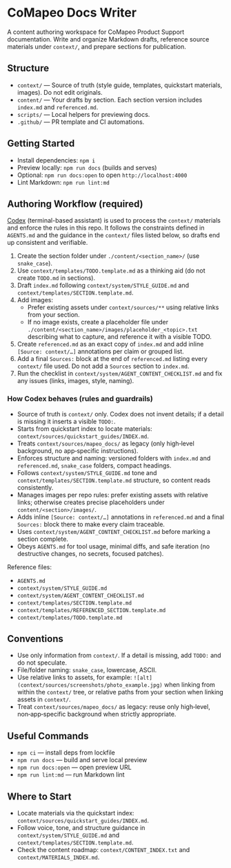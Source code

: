 # CoMapeo Docs Writer

A content authoring workspace for CoMapeo Product Support documentation. Write and organize Markdown drafts, reference source materials under `context/`, and prepare sections for publication.

## Structure

- `context/` — Source of truth (style guide, templates, quickstart materials, images). Do not edit originals.
- `content/` — Your drafts by section. Each section version includes `index.md` and `referenced.md`.
- `scripts/` — Local helpers for previewing docs.
- `.github/` — PR template and CI automations.

## Getting Started

- Install dependencies: `npm i`
- Preview locally: `npm run docs` (builds and serves)
- Optional: `npm run docs:open` to open `http://localhost:4000`
- Lint Markdown: `npm run lint:md`

## Authoring Workflow (required)

[Codex](https://github.com/openai/codex) (terminal-based assistant) is used to process the `context/` materials and enforce the rules in this repo. It follows the constraints defined in `AGENTS.md` and the guidance in the `context/` files listed below, so drafts end up consistent and verifiable.

1) Create the section folder under `./content/<section_name>/` (use `snake_case`).
2) Use `context/templates/TODO.template.md` as a thinking aid (do not create `TODO.md` in sections).
3) Draft `index.md` following `context/system/STYLE_GUIDE.md` and `context/templates/SECTION.template.md`.
4) Add images:
   - Prefer existing assets under `context/sources/**` using relative links from your section.
   - If no image exists, create a placeholder file under `./content/<section_name>/images/placeholder_<topic>.txt` describing what to capture, and reference it with a visible TODO.
5) Create `referenced.md` as an exact copy of `index.md` and add inline `[Source: context/…]` annotations per claim or grouped list.
6) Add a final `Sources:` block at the end of `referenced.md` listing every `context/` file used. Do not add a `Sources` section to `index.md`.
7) Run the checklist in `context/system/AGENT_CONTENT_CHECKLIST.md` and fix any issues (links, images, style, naming).

### How Codex behaves (rules and guardrails)

- Source of truth is `context/` only. Codex does not invent details; if a detail is missing it inserts a visible `TODO:`.
- Starts from quickstart index to locate materials: `context/sources/quickstart_guides/INDEX.md`.
- Treats `context/sources/mapeo_docs/` as legacy (only high‑level background, no app‑specific instructions).
- Enforces structure and naming: versioned folders with `index.md` and `referenced.md`, `snake_case` folders, compact headings.
- Follows `context/system/STYLE_GUIDE.md` tone and `context/templates/SECTION.template.md` structure, so content reads consistently.
- Manages images per repo rules: prefer existing assets with relative links; otherwise creates precise placeholders under `content/<section>/images/`.
- Adds inline `[Source: context/…]` annotations in `referenced.md` and a final `Sources:` block there to make every claim traceable.
- Uses `context/system/AGENT_CONTENT_CHECKLIST.md` before marking a section complete.
- Obeys `AGENTS.md` for tool usage, minimal diffs, and safe iteration (no destructive changes, no secrets, focused patches).

Reference files:
- `AGENTS.md`
- `context/system/STYLE_GUIDE.md`
- `context/system/AGENT_CONTENT_CHECKLIST.md`
- `context/templates/SECTION.template.md`
- `context/templates/REFERENCED_SECTION.template.md`
- `context/templates/TODO.template.md`

## Conventions

- Use only information from `context/`. If a detail is missing, add `TODO:` and do not speculate.
- File/folder naming: `snake_case`, lowercase, ASCII.
- Use relative links to assets, for example: `![alt](context/sources/screenshots/photo_example.jpg)` when linking from within the `context/` tree, or relative paths from your section when linking assets in `context/`.
- Treat `context/sources/mapeo_docs/` as legacy: reuse only high‑level, non‑app‑specific background when strictly appropriate.

## Useful Commands

- `npm ci` — install deps from lockfile
- `npm run docs` — build and serve local preview
- `npm run docs:open` — open preview URL
- `npm run lint:md` — run Markdown lint

## Where to Start

- Locate materials via the quickstart index: `context/sources/quickstart_guides/INDEX.md`.
- Follow voice, tone, and structure guidance in `context/system/STYLE_GUIDE.md` and `context/templates/SECTION.template.md`.
- Check the content roadmap: `context/CONTENT_INDEX.txt` and `context/MATERIALS_INDEX.md`.
